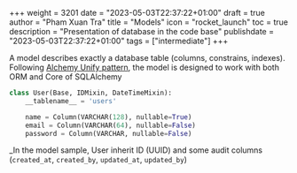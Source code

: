 +++
weight = 3201
date = "2023-05-03T22:37:22+01:00"
draft = true
author = "Pham Xuan Tra"
title = "Models"
icon = "rocket_launch"
toc = true
description = "Presentation of database in the code base"
publishdate = "2023-05-03T22:37:22+01:00"
tags = ["intermediate"]
+++

A model describes exactly a database table (columns, constrains, indexes). Following [Alchemy Unify pattern](https://docs.sqlalchemy.org/en/20/tutorial/), the model is designed to work with both ORM and Core of SQLAlchemy

```python
class User(Base, IDMixin, DateTimeMixin):
    __tablename__ = 'users'

    name = Column(VARCHAR(128), nullable=True)
    email = Column(VARCHAR(64), nullable=False)
    password = Column(VARCHAR, nullable=False)
```
_In the model sample, User inherit ID (UUID) and some audit columns (`created_at`, `created_by`, `updated_at`, `updated_by`)
